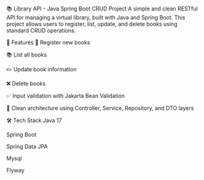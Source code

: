 📚 Library API - Java Spring Boot CRUD Project
A simple and clean RESTful API for managing a virtual library, built with Java and Spring Boot. This project allows users to register, list, update, and delete books using standard CRUD operations.

🚀 Features
📖 Register new books

📚 List all books

✏️ Update book information

❌ Delete books

✅ Input validation with Jakarta Bean Validation

🧱 Clean architecture using Controller, Service, Repository, and DTO layers

🛠️ Tech Stack
Java 17

Spring Boot

Spring Data JPA

Mysql

Flyway
